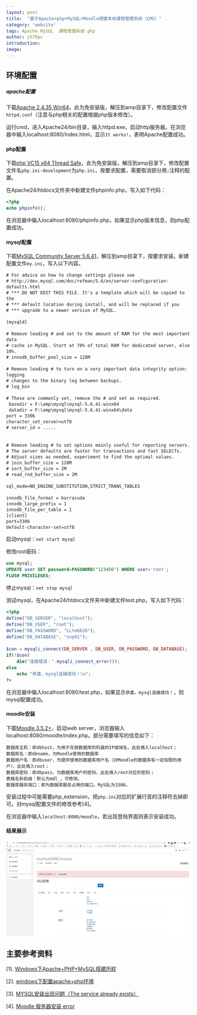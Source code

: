 ```yaml
---
layout: post
title:  "基于Apache+php+MySQL+Moodle搭建本地课程管理系统（CMS）"
category: 'website'
tags: Apache MySQL  课程管理系统 php
author: y570pc
introduction: 
image: 
---
```


## 环境配置

##### apache配置
 
下载[Apache 2.4.35 Win64](https://www.apachelounge.com/download/)，此为免安装版，解压到amp目录下，修改配置文件`httpd.conf`（注意与php相关的配置根据php版本修改）。

运行cmd，进入Apache24/bin目录，输入httpd.exe，启动http服务器。在浏览器中输入localhost:8080/index.html，显示`It works!`，表明Apache配置成功。

#### php配置

下载[php VC15 x64 Thread Safe](https://windows.php.net/downloads/releases/php-7.2.11-nts-Win32-VC15-x64.zip)，此为免安装版，解压到amp目录下，修改配置文件名`php.ini-development`为`php.ini`，按要求配置，需要取消部分用`;`注释的配置。

在Apache24/htdocs文件夹中新建文件phpinfo.php，写入如下代码：

```php
<?php
echo phpinfo();
```

在浏览器中输入localhost:8080/phpinfo.php，如果显示php版本信息，则php配置成功。

#### mysql配置

下载[MySQL Community Server 5.6.41](https://dev.mysql.com/downloads/mysql/5.6.html)，解压到amp目录下，按要求安装。新建配置文件`my.ini`，写入以下内容。

```
# For advice on how to change settings please see
# http://dev.mysql.com/doc/refman/5.6/en/server-configuration-defaults.html
# *** DO NOT EDIT THIS FILE. It's a template which will be copied to the
# *** default location during install, and will be replaced if you
# *** upgrade to a newer version of MySQL.

[mysqld]

# Remove leading # and set to the amount of RAM for the most important data
# cache in MySQL. Start at 70% of total RAM for dedicated server, else 10%.
# innodb_buffer_pool_size = 128M

# Remove leading # to turn on a very important data integrity option: logging
# changes to the binary log between backups.
# log_bin

# These are commonly set, remove the # and set as required.
 basedir = F:\amp\mysql\mysql-5.6.41-winx64
 datadir = F:\amp\mysql\mysql-5.6.41-winx64\data
port = 3306
character_set_server=utf8
# server_id = .....


# Remove leading # to set options mainly useful for reporting servers.
# The server defaults are faster for transactions and fast SELECTs.
# Adjust sizes as needed, experiment to find the optimal values.
# join_buffer_size = 128M
# sort_buffer_size = 2M
# read_rnd_buffer_size = 2M 

sql_mode=NO_ENGINE_SUBSTITUTION,STRICT_TRANS_TABLES 

innodb_file_format = barracuda
innodb_large_prefix = 1
innodb_file_per_table = 1
[client]
port=3306
default-character-set=utf8
```

启动mysql：`net start mysql`

修改root密码：

```sql
use mysql;
UPDATE user SET password=PASSWORD("123456") WHERE user='root';
FLUSH PRIVILEGES;
```

停止mysql：`net stop mysql`

测试mysql，在Apache24/htdocs文件夹中新建文件test.php，写入如下代码：

```php
<?php
define("DB_SERVER", "localhost");
define("DB_USER", "root");
define("DB_PASSWORD", "LLte6628");
define("DB_DATABASE", "snp01");

$con = mysqli_connect(DB_SERVER , DB_USER, DB_PASSWORD, DB_DATABASE);
if(!$con)
    die("连接错误：".mysqli_connect_error());
else
    echo "恭喜，mysql连接成功！\n";
?>
```

在浏览器中输入localhost:8080/test.php，如果显示`恭喜，mysql连接成功！`，则mysql配置成功。

#### moodle安装

下载[Moodle 3.5.2+](https://download.moodle.org/stable35/moodle-latest-35.zip)，启动web server，浏览器输入localhost:8080/moodle/index.php。部分需要填写的信息如下：

```
数据库主机：即dbhost，为用于存放数据库的机器的IP或域名，此处填入localhost；
数据库名：即dbname，为Moodle使用的数据库
数据用户名：即dbuser，为提供使用的数据库用户名（对Moodle的数据库有一定权限的用户），此处填入root；
数据库密码：即dbpass，为数据库用户的密码，此处填入root对应的密码；
表格名称前缀：默认为mdl_，可修改。
数据库服务端口：即为数据库服务占用的端口，MySQL为3306。
```

安装过程中可能需要php_extension，把`php.ini`对应的扩展行首的注释符去掉即可。对mysql配置文件的修改参考[4]。

在浏览器中输入`localhost:8080/moodle`，若出现登陆界面则表示安装成功。

#### 结果展示

![01](/img/2018-10-16-01.png)

## 主要参考资料
[1]. [Windows下Apache+PHP+MySQL搭建历程](https://www.jianshu.com/p/9f41bcdff322)

[2]. [windows下配置apache+php环境](https://www.cnblogs.com/52fhy/p/6059685.html)

[3]. [MYSQL安装出现问题（The service already exists）](https://blog.csdn.net/qq_39701269/article/details/77935490)

[4]. [Moodle 服务器安装 error](https://www.jianshu.com/p/aadb479a4c7b)
